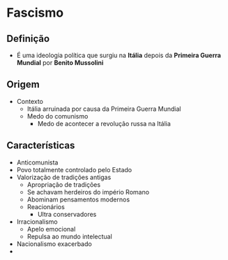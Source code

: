 # Fascismo
## Definição
- É uma ideologia política que surgiu na **Itália** depois da **Primeira Guerra Mundial** por **Benito Mussolini**
## Origem
- Contexto
	- Itália arruinada por causa da Primeira Guerra Mundial
	- Medo do comunismo
		- Medo de acontecer a revolução russa na Itália
## Características
- Anticomunista
- Povo totalmente controlado pelo Estado
- Valorização de tradições antigas
	- Apropriação de tradições
	- Se achavam herdeiros do império Romano
	- Abominam pensamentos modernos
	- Reacionários
		- Ultra conservadores
- Irracionalismo
	- Apelo emocional
	- Repulsa ao mundo intelectual
- Nacionalismo exacerbado
- 